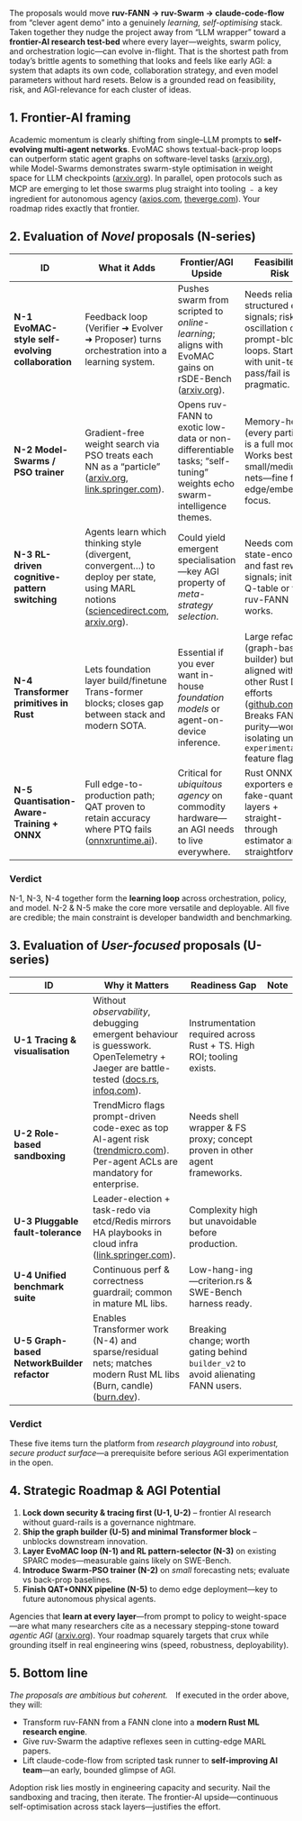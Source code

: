 The proposals would move **ruv-FANN → ruv-Swarm → claude-code-flow** from “clever agent demo” into a genuinely *learning, self-optimising* stack.  Taken together they nudge the project away from “LLM wrapper” toward a **frontier-AI research test-bed** where every layer—weights, swarm policy, and orchestration logic—can evolve in-flight.  That is the shortest path from today’s brittle agents to something that looks and feels like early AGI: a system that adapts its own code, collaboration strategy, and even model parameters without hard resets.  Below is a grounded read on feasibility, risk, and AGI-relevance for each cluster of ideas.

## 1.  Frontier-AI framing

Academic momentum is clearly shifting from single–LLM prompts to **self-evolving multi-agent networks**.  EvoMAC shows textual-back-prop loops can outperform static agent graphs on software-level tasks ([arxiv.org][1]), while Model-Swarms demonstrates swarm-style optimisation in weight space for LLM checkpoints ([arxiv.org][2]).  In parallel, open protocols such as MCP are emerging to let those swarms plug straight into tooling ﹣ a key ingredient for autonomous agency ([axios.com][3], [theverge.com][4]).  Your roadmap rides exactly that frontier.

## 2.  Evaluation of *Novel* proposals (N-series)

| ID                                               | What it Adds                                                                                                                                 | Frontier/AGI Upside                                                                                                  | Feasibility / Risk                                                                                                                                                    |
| ------------------------------------------------ | -------------------------------------------------------------------------------------------------------------------------------------------- | -------------------------------------------------------------------------------------------------------------------- | --------------------------------------------------------------------------------------------------------------------------------------------------------------------- |
| **N-1 EvoMAC-style self-evolving collaboration** | Feedback loop (Verifier ➜ Evolver ➜ Proposer) turns orchestration into a learning system.                                                    | Pushes swarm from scripted to *online-learning*; aligns with EvoMAC gains on rSDE-Bench ([arxiv.org][1]).            | Needs reliable structured error signals; risk of oscillation or prompt-bloat loops. Starting with unit-test pass/fail is pragmatic.                                   |
| **N-2 Model-Swarms / PSO trainer**               | Gradient-free weight search via PSO treats each NN as a “particle” ([arxiv.org][2], [link.springer.com][5]).                                 | Opens ruv-FANN to exotic low-data or non-differentiable tasks; “self-tuning” weights echo swarm-intelligence themes. | Memory-heavy (every particle is a full model). Works best on small/medium nets—fine for edge/embedded focus.                                                          |
| **N-3 RL-driven cognitive-pattern switching**    | Agents learn which thinking style (divergent, convergent…) to deploy per state, using MARL notions ([sciencedirect.com][6], [arxiv.org][7]). | Could yield emergent specialisation—key AGI property of *meta-strategy selection*.                                   | Needs compact state-encoding and fast reward signals; initial Q-table or tiny ruv-FANN works.                                                                         |
| **N-4 Transformer primitives in Rust**           | Lets foundation layer build/finetune Trans-former blocks; closes gap between stack and modern SOTA.                                          | Essential if you ever want in-house *foundation models* or agent-on-device inference.                                | Large refactor (graph-based builder) but aligned with other Rust DL efforts ([github.com][8]).  Breaks FANN purity—worth isolating under `experimental` feature flag. |
| **N-5 Quantisation-Aware-Training + ONNX**       | Full edge-to-production path; QAT proven to retain accuracy where PTQ fails ([onnxruntime.ai][9]).                                           | Critical for *ubiquitous agency* on commodity hardware—an AGI needs to live everywhere.                              | Rust ONNX exporters exist; fake-quant layers + straight-through estimator are straightforward.                                                                        |

### Verdict

N-1, N-3, N-4 together form the **learning loop** across orchestration, policy, and model.  N-2 & N-5 make the core more versatile and deployable.  All five are credible; the main constraint is developer bandwidth and benchmarking.

## 3.  Evaluation of *User-focused* proposals (U-series)

| ID                                          | Why it Matters                                                                                                                                  | Readiness Gap                                                                     | Note |
| ------------------------------------------- | ----------------------------------------------------------------------------------------------------------------------------------------------- | --------------------------------------------------------------------------------- | ---- |
| **U-1 Tracing & visualisation**             | Without *observability*, debugging emergent behaviour is guesswork.  OpenTelemetry + Jaeger are battle-tested ([docs.rs][10], [infoq.com][11]). | Instrumentation required across Rust + TS. High ROI; tooling exists.              |      |
| **U-2 Role-based sandboxing**               | TrendMicro flags prompt-driven code-exec as top AI-agent risk ([trendmicro.com][12]).  Per-agent ACLs are mandatory for enterprise.             | Needs shell wrapper & FS proxy; concept proven in other agent frameworks.         |      |
| **U-3 Pluggable fault-tolerance**           | Leader-election + task-redo via etcd/Redis mirrors HA playbooks in cloud infra ([link.springer.com][13]).                                       | Complexity high but unavoidable before production.                                |      |
| **U-4 Unified benchmark suite**             | Continuous perf & correctness guardrail; common in mature ML libs.                                                                              | Low-hang-ing—criterion.rs & SWE-Bench harness ready.                              |      |
| **U-5 Graph-based NetworkBuilder refactor** | Enables Transformer work (N-4) and sparse/residual nets; matches modern Rust ML libs (Burn, candle) ([burn.dev][14]).                           | Breaking change; worth gating behind `builder_v2` to avoid alienating FANN users. |      |

### Verdict

These five items turn the platform from *research playground* into *robust, secure product surface*—a prerequisite before serious AGI experimentation in the open.

## 4.  Strategic Roadmap & AGI Potential

1. **Lock down security & tracing first (U-1, U-2)** – frontier AI research without guard-rails is a governance nightmare.
2. **Ship the graph builder (U-5) and minimal Transformer block** – unblocks downstream innovation.
3. **Layer EvoMAC loop (N-1) and RL pattern-selector (N-3)** on existing SPARC modes—measurable gains likely on SWE-Bench.
4. **Introduce Swarm-PSO trainer (N-2)** on *small* forecasting nets; evaluate vs back-prop baselines.
5. **Finish QAT+ONNX pipeline (N-5)** to demo edge deployment—key to future autonomous physical agents.

Agencies that **learn at every layer**—from prompt to policy to weight-space—are what many researchers cite as a necessary stepping-stone toward *agentic AGI* ([arxiv.org][7]).  Your roadmap squarely targets that crux while grounding itself in real engineering wins (speed, robustness, deployability).

## 5.  Bottom line

*The proposals are ambitious but coherent.* If executed in the order above, they will:

* Transform ruv-FANN from a FANN clone into a **modern Rust ML research engine**.
* Give ruv-Swarm the adaptive reflexes seen in cutting-edge MARL papers.
* Lift claude-code-flow from scripted task runner to **self-improving AI team**—an early, bounded glimpse of AGI.

Adoption risk lies mostly in engineering capacity and security.  Nail the sandboxing and tracing, then iterate.  The frontier-AI upside—continuous self-optimisation across stack layers—justifies the effort.

[1]: https://arxiv.org/abs/2410.16946?utm_source=chatgpt.com "Self-Evolving Multi-Agent Collaboration Networks for Software Development"
[2]: https://arxiv.org/html/2410.11163v1?utm_source=chatgpt.com "Model Swarms: Collaborative Search to Adapt LLM Experts ... - arXiv"
[3]: https://www.axios.com/2025/04/17/model-context-protocol-anthropic-open-source?utm_source=chatgpt.com "Hot new protocol glues together AI and apps"
[4]: https://www.theverge.com/2024/11/25/24305774/anthropic-model-context-protocol-data-sources?utm_source=chatgpt.com "Anthropic launches tool to connect AI systems directly to datasets"
[5]: https://link.springer.com/article/10.1007/s11831-021-09694-4?utm_source=chatgpt.com "Particle Swarm Optimization Algorithm and Its Applications"
[6]: https://www.sciencedirect.com/science/article/abs/pii/S0957417423011454?utm_source=chatgpt.com "A multi-agent reinforcement learning algorithm with the action ..."
[7]: https://arxiv.org/html/2503.10049v1?utm_source=chatgpt.com "Enhancing Multi-Agent Systems via Reinforcement Learning ... - arXiv"
[8]: https://github.com/vaaaaanquish/Awesome-Rust-MachineLearning?utm_source=chatgpt.com "vaaaaanquish/Awesome-Rust-MachineLearning - GitHub"
[9]: https://onnxruntime.ai/docs/performance/model-optimizations/quantization.html?utm_source=chatgpt.com "Quantize ONNX models | onnxruntime"
[10]: https://docs.rs/tracing-opentelemetry?utm_source=chatgpt.com "tracing_opentelemetry - Rust - Docs.rs"
[11]: https://www.infoq.com/news/2024/11/jaeger-v2-opentelemetry/?utm_source=chatgpt.com "Distributed Tracing Tool Jaeger Releases Version 2 with ... - InfoQ"
[12]: https://www.trendmicro.com/vinfo/us/security/news/threat-landscape/unveiling-ai-agent-vulnerabilities-part-i-introduction-to-ai-agent-vulnerabilities?utm_source=chatgpt.com "Unveiling AI Agent Vulnerabilities Part I - Trend Micro"
[13]: https://link.springer.com/article/10.1007/s00521-021-06117-0?utm_source=chatgpt.com "Dynamical systems as a level of cognitive analysis of multi-agent ..."
[14]: https://burn.dev/docs/burn/?utm_source=chatgpt.com "Rust - Burn.dev"
